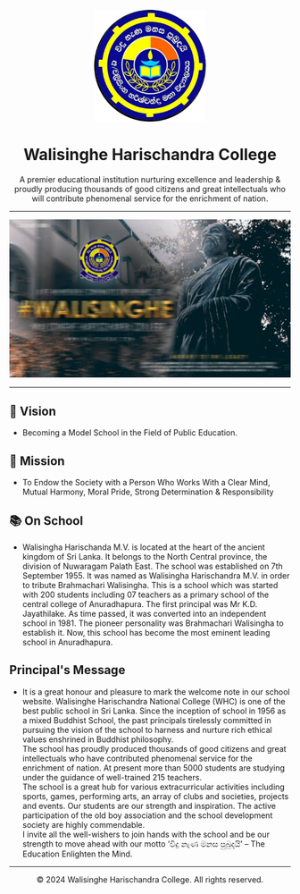 <p align="center">
  <img src="logo.png" alt="School Logo" width="200px">
</p>

<h1 align="center">Walisinghe Harischandra College</h1>

<p align="center">
  A premier educational institution nurturing excellence and leadership & proudly producing thousands of good citizens and great intellectuals who will contribute phenomenal service for the enrichment of nation.
</p>

---

<p align="center">
  <img src="banner.jpg" alt="School Banner">
</p>

---

## 🌟 Vision

 - Becoming a Model School in the Field of Public Education.

## 🎯 Mission

 - To Endow the Society with a Person Who Works With a Clear Mind, Mutual Harmony, Moral Pride, Strong Determination & Responsibility

## 📚 On School

- Walisingha Harischanda M.V. is located at the heart of the ancient kingdom of Sri Lanka. It belongs to the North Central province, the division of Nuwaragam Palath East. The school was established on 7th September 1955. It was named as Walisingha Harischandra M.V. in order to tribute Brahmachari Walisingha. This is a school which was started with 200 students including 07 teachers as a primary school of the central college of Anuradhapura. The first principal was Mr K.D. Jayathilake. As time passed, it was converted into an independent school in 1981. The pioneer personality was Brahmachari Walisingha to establish it. Now, this school has become the most eminent leading school in Anuradhapura.
  
## Principal's Message
 - It is a great honour and pleasure to mark the welcome note in our school website. Walisinghe Harischandra National College (WHC) is one of the best public school in Sri Lanka. Since the inception of school in 1956 as a mixed Buddhist School, the past principals tirelessly committed in pursuing the vision of the school to harness and nurture rich ethical values enshrined in Buddhist philosophy.
   <br>The school has proudly produced thousands of good citizens and great intellectuals who have contributed phenomenal service for the enrichment of nation. At present more than 5000 students are studying under the guidance of well-trained 215 teachers.
   <br>The school is a great hub for various extracurricular activities including sports, games, performing arts, an array of clubs and societies, projects and events. Our students are our strength and inspiration. The active participation of the old boy association and the school development society are highly commendable.
   <br>I invite all the well-wishers to join hands with the school and be our strength to move ahead with our motto ‘විදු නැණ මනස පුබුදයි’ – The Education Enlighten the Mind.  

---

<p align="center">© 2024 Walisinghe Harischandra College. All rights reserved.</p>
